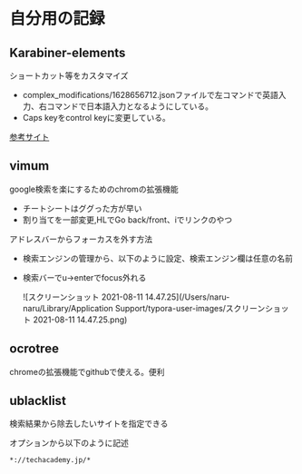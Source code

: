 # 自分用の記録

## Karabiner-elements

ショートカット等をカスタマイズ

- complex_modifications/1628656712.jsonファイルで左コマンドで英語入力、右コマンドで日本語入力となるようにしている。
- Caps keyをcontrol keyに変更している。

[参考サイト](https://qiita.com/s-show/items/08a7c1b558e4d7e6f1b0)

## vimum

google検索を楽にするためのchromの拡張機能

- チートシートはググった方が早い
- 割り当てを一部変更,HLでGo back/front、iでリンクのやつ

アドレスバーからフォーカスを外す方法　

- 検索エンジンの管理から、以下のように設定、検索エンジン欄は任意の名前

- 検索バーでu→enterでfocus外れる

  ![スクリーンショット 2021-08-11 14.47.25](/Users/naru-naru/Library/Application Support/typora-user-images/スクリーンショット 2021-08-11 14.47.25.png)

## ocrotree

chromeの拡張機能でgithubで使える。便利

## ublacklist

検索結果から除去したいサイトを指定できる

オプションから以下のように記述

```
*://techacademy.jp/*
```

